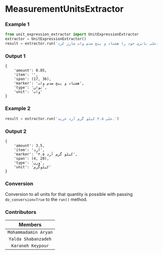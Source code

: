 # MeasurementUnitsExtractor

### Example 1
```python
from unit_expression_extractor import UnitExpressionExtractor
extractor = UnitExpressionExtractor()
result = extractor.run('علی باتری خود را هشتاد و پنج صدم وات شارژ کرد.')
```
### Output 1
```
{
    'amount': 0.85,
    'item': '',
    'span': (17, 36),
    'marker': 'هشتاد و پنج صدم وات',
    'type': 'توان',
    'unit': 'وات'
}
```

### Example 2
```python
result = extractor.run('علی ۳.۵ کیلو گرم آرد خرید.')
```
### Output 2
```
{
    'amount': 3.5,
    'item': 'آرد',
    'marker': '۳.۵ کیلو گرم آرد',
    'span': (4, 20),
    'type': 'وزن',
    'unit': 'کیلو‌گرم'
}
```

### Conversion
Conversion to all units for that quantity is possible with passing `do_conversion=True` to the `run()` method.

### Contributors
| Members |
| :---:   |
| `Mohammadamin Aryan`  |
| `Yalda Shabanzadeh` |
| `Karaneh Keypour`  |
